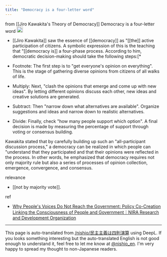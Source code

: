 ```yaml
---
title: "Democracy is a four-letter word"
---
```


from  [[Jiro Kawakita's Theory of Democracy]]
Democracy is a four-letter word
<img src='https://scrapbox.io/api/pages/nishio-en/DR/icon' alt='DR.icon' height="19.5"/>
- [[Jiro Kawakita]] saw the essence of [[democracy]] as "[[the]] active participation of citizens. A symbolic expression of this is the teaching that "[[democracy is]] a four-phase process. According to him, democratic decision-making should take the following steps:[*

- Footnote: The first step is to "get everyone's opinion on everything". This is the stage of gathering diverse opinions from citizens of all walks of life.
- Multiply: Next, "clash the opinions that emerge and come up with new ideas". By letting different opinions discuss each other, new ideas and creative solutions are generated.
- Subtract: Then "narrow down what alternatives are available". Organize suggestions and ideas and narrow down to realistic alternatives.
- Divide: Finally, check "how many people support which option". A final decision is made by measuring the percentage of support through voting or consensus building.

Kawakita stated that by carefully building up such an "all-participant discussion process," a democracy can be realized in which people can "understand that they participated and that their opinions were reflected in the process. In other words, he emphasized that democracy requires not only majority rule but also a series of processes of opinion collection, emergence, convergence, and consensus.

relevance
- [[not by majority vote]].

ref
- [Why People's Voices Do Not Reach the Government: Policy Co-Creation Linking the Consciousness of People and Government｜NIRA Research and Development Organization](https://www.nira.or.jp/paper/opinion-paper/2023/67.html)


---
This page is auto-translated from [/nishio/民主主義は四則演算](https://scrapbox.io/nishio/民主主義は四則演算) using DeepL. If you looks something interesting but the auto-translated English is not good enough to understand it, feel free to let me know at [@nishio_en](https://twitter.com/nishio_en). I'm very happy to spread my thought to non-Japanese readers.